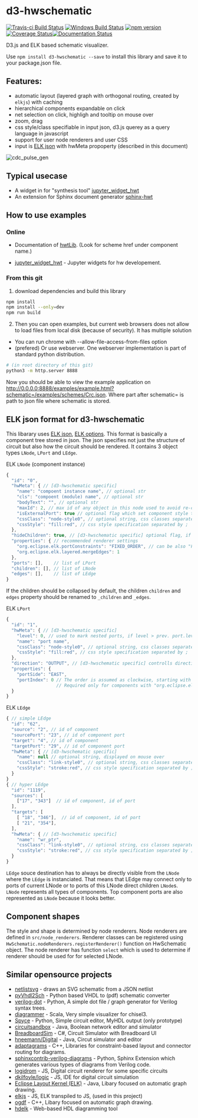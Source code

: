 # d3-hwschematic
[![Travis-ci Build Status](https://travis-ci.org/Nic30/d3-hwschematic.png?branch=master)](https://travis-ci.org/Nic30/d3-hwschematic)
[![Windows Build Status](https://ci.appveyor.com/api/projects/status/73w4swf18m8mr1t0?svg=true)](https://ci.appveyor.com/project/Nic3084362/d3-hwschematic)
[![npm version](https://badge.fury.io/js/d3-hwschematic.svg)](https://badge.fury.io/js/d3-hwschematic)[![Coverage Status](https://coveralls.io/repos/github/Nic30/d3-hwschematic/badge.svg?branch=master)](https://coveralls.io/github/Nic30/d3-hwschematic?branch=master)[![Documentation Status](https://readthedocs.org/projects/d3-hwschematic/badge/?version=latest)](http://d3-hwschematic.readthedocs.io/en/latest/?badge=latest)

D3.js and ELK based schematic visualizer.

Use `npm install d3-hwschematic --save` to install this library and save it to your package.json file.

## Features:

* automatic layout (layered graph with orthogonal routing, created by `elkjs`) with caching
* hierarchical components expandable on click
* net selection on click, highligh and tooltip on mouse over
* zoom, drag
* css style/class specifiable in input json, d3.js querey as a query language in javascript
* support for user node renderers and user CSS
* input is [ELK json](https://www.eclipse.org/elk/documentation/tooldevelopers/graphdatastructure/jsonformat.html) with hwMeta propoperty (described in this document)

![cdc_pulse_gen](https://github.com/Nic30/d3-hwschematic/raw/master/docs/cdc_pulse_gen.png "cdc_pulse_gen")

## Typical usecase

* A widget in for "synthesis tool" [jupyter_widget_hwt](https://github.com/Nic30/jupyter_widget_hwt)
* An extension for Sphinx document generator [sphinx-hwt](https://github.com/Nic30/sphinx-hwt)

## How to use examples

### Online

* Documentation of [hwtLib](https://hwtlib.readthedocs.io/en/latest/?badge=latest).
  (Look for scheme href under component name.)

* [jupyter_widget_hwt](https://github.com/Nic30/jupyter_widget_hwt) - Jupyter widgets for hw developement.


### From this git

1. download dependencies and build this library

```bash
npm install
npm install --only=dev
npm run build
```

2. Then you can open examples, but current web browsers does not allow to load files from local disk (because of security).
It has multiple solution
  * You can run chrome with --allow-file-access-from-files option
  * (prefered) Or use webserver. One webserver implementation is part of standard python distribution.

```bash
# (in root directory of this git)
python3 -m http.server 8888
```

Now you should be able to view the example application on http://0.0.0.0:8888/examples/example.html?schematic=/examples/schemes/Crc.json.
Where part after schematic= is path to json file where schematic is stored.


## ELK json format for d3-hwschematic

This libarary uses [ELK json](https://www.eclipse.org/elk/documentation/tooldevelopers/graphdatastructure/jsonformat.html), [ELK options](https://www.eclipse.org/elk/reference/options.html).
This format is basically a component tree stored in json.
The json specifies not just the structure of circuit but also how the circuit should be rendered.
It contains 3 object types `LNode`, `LPort` and `LEdge`.

ELK `LNode` (component instance)
```javascript
{
  "id": "0",
  "hwMeta": { // [d3-hwschematic specific]
    "name": "compoent instance name", // optional str
    "cls": "compoent (module) name", // optional str
    "bodyText": "", // optional str
    "maxId": 2, // max id of any object in this node used to avoid re-counting object in expand/collapse
    "isExternalPort": true // optional flag which set component style to external port
    "cssClass": "node-style0", // optional string, css classes separated by space
    "cssStyle": "fill:red", // css style specification separated by ;
  },
  "hideChildren": true, // [d3-hwschematic specific] optional flag, if true the body of component is collapsed
  "properties": { // recommended renderer settings
    "org.eclipse.elk.portConstraints": "FIXED_ORDER", // can be also "FREE" or other value accepted by ELK
    "org.eclipse.elk.layered.mergeEdges": 1
  },
  "ports": [],    // list of LPort
  "children": [], // list of LNode
  "edges": [],    // list of LEdge
}
```
If the children should be collapsed by default, the children `children` and `edges` property should be renamed to `_children` and `_edges`.

ELK `LPort`
```javascript
{
  "id": "1",
  "hwMeta": { // [d3-hwschematic specific]
    "level": 0, // used to mark nested ports, if level > prev. port.level port is member of prev. port
    "name": "port name",
    "cssClass": "node-style0", // optional string, css classes separated by space
    "cssStyle": "fill:red", // css style specification separated by ;
  },
  "direction": "OUTPUT", // [d3-hwschematic specific] controlls direction marker
  "properties": {
    "portSide": "EAST",
    "portIndex": 0 // The order is assumed as clockwise, starting with the leftmost port on the top side.
                   // Required only for components with "org.eclipse.elk.portConstraints": "FIXED_ORDER"
  }
}
```

ELK `LEdge`
```javascript
{ // simple LEdge
  "id": "62",
  "source": "2", // id of component 
  "sourcePort": "23", // id of component port
  "target": "4", // id of component 
  "targetPort": "29", // id of component port
  "hwMeta": { // [d3-hwschematic specific]
    "name": null // optional string, displayed on mouse over
    "cssClass": "link-style0", // optional string, css classes separated by space
    "cssStyle": "stroke:red", // css style specification separated by ;
  }
}
{ // hyper LEdge
  "id": "1119",
  "sources": [
    ["17", "343"]  // id of component, id of port
  ],
  "targets": [
    [ "18", "346"],  // id of component, id of port
    [ "21", "354"],
  ],
  "hwMeta": { // [d3-hwschematic specific] 
    "name": "wr_ptr",
    "cssClass": "link-style0", // optional string, css classes separated by space
    "cssStyle": "stroke:red", // css style specification separated by ;
  }
}
```

`LEdge` souce destination has to always be directly visible from the `LNode` where the `LEdge` is instanciated.
That means that LEdge may connect only to ports of current LNode or to ports of this LNode direct children `LNode`s.
`LNode` represents all types of components. Top component ports are also represented as `LNode` because it looks better.


## Component shapes

The style and shape is determined by node renderers. Node renderers are defined in `src/node_renderers`.
Renderer classes can be registered using  `HwSchematic.nodeRenderers.registerRenderer()` function on HwSchematic object.
The node renderer has function `select` which is used to determine if renderer should be used for for selected LNode.



## Similar opensource projects

* [netlistsvg](https://github.com/nturley/netlistsvg) - draws an SVG schematic from a JSON netlist
* [pyVhdl2Sch](https://github.com/LaurentCabaret/pyVhdl2Sch) -  Python based VHDL to (pdf) schematic converter
* [verilog-dot](https://github.com/ben-marshall/verilog-dot) - Python, A simple dot file / graph generator for Verilog syntax trees.
* [diagrammer](https://github.com/freechipsproject/diagrammer) - Scala, Very simple visualizer for chisel3.
* [Spyce](https://github.com/imec-myhdl/Spyce) - Python, Simple circuit editor, MyHDL output (only prototype)
* [circuitsandbox](http://bitbucket.org/kwellwood/circuitsandbox) - Java, Boolean network editor and simulator
* [BreadboardSim](https://github.com/daveshah1/BreadboardSim) - C#, Circuit Simulator with Breadboard UI 
* [hneemann/Digital](https://github.com/hneemann/Digital) - Java, Circut simulator and editor
* [adaptagrams](https://github.com/mjwybrow/adaptagrams) - C++, Libraries for constraint-based layout and connector routing for diagrams.
* [sphinxcontrib-verilog-diagrams](https://github.com/SymbiFlow/sphinxcontrib-verilog-diagrams) - Python, Sphinx Extension which generates various types of diagrams from Verilog code.
* [logidrom](https://github.com/wavedrom/logidrom) - JS, Digital circuit renderer for some specific circuits
* [dkilfoyle/logic](https://github.com/dkilfoyle/logic) - JS, IDE for digital circuit simulation
* [Eclipse Layout Kernel (ELK)](https://github.com/eclipse/elk) - Java, Libary focused on automatic graph drawing.
* [elkjs](https://github.com/kieler/elkjs) - JS, ELK transpiled to JS, (used in this project)
* [ogdf](https://github.com/ogdf/ogdf) - C++, Libary focused on automatic graph drawing.
* [hdelk](https://github.com/davidthings/hdelk) - Web-based HDL diagramming tool 

